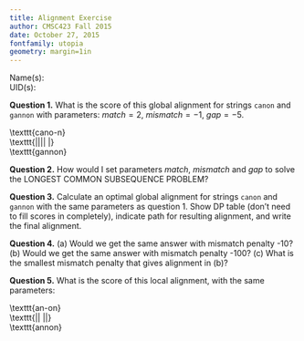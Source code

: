 ```yaml
---
title: Alignment Exercise
author: CMSC423 Fall 2015
date: October 27, 2015
fontfamily: utopia
geometry: margin=1in
---
```


Name(s):   
UID(s):  

**Question 1.** What is the score of this global alignment for strings `canon` and `gannon` with parameters: $\textit{match}=2$, $\textit{mismatch}=-1$, $\textit{gap}= -5$.  

\texttt{cano-n}  
\texttt{|||| |}  
\texttt{gannon}

**Question 2.** How would I set parameters $\textit{match}$, $\textit{mismatch}$ and $\textit{gap}$ to solve the LONGEST COMMON SUBSEQUENCE PROBLEM?

**Question 3.** Calculate an optimal global alignment for strings `canon` and `gannon`
with the same parameters as question 1. Show DP table (don’t
need to fill scores in completely), indicate path for resulting alignment, and write the final alignment.

**Question 4.** (a) Would we get the same answer with mismatch penalty
-10? (b) Would we get the same answer with mismatch penalty -100?
(c) What is the smallest mismatch penalty that gives alignment in (b)?

**Question 5.** What is the score of this local alignment, with the same parameters:

\texttt{an-on}  
\texttt{|| ||}  
\texttt{annon}
